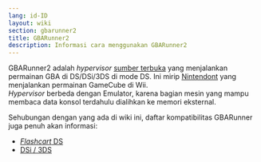 ```yaml
---
lang: id-ID
layout: wiki
section: gbarunner2
title: GBARunner2
description: Informasi cara menggunakan GBARunner2
---
```


GBARunner2 adalah *hypervisor* [sumber terbuka](https://github.com/Gericom/GBARunner2) yang menjalankan permainan GBA di DS/DSi/3DS di mode DS. Ini mirip [Nintendont](https://github.com/FIX94/Nintendont) yang menjalankan permainan GameCube di Wii.<br>*Hypervisor* berbeda dengan Emulator, karena bagian mesin yang mampu membaca data konsol terdahulu dialihkan ke memori eksternal.

Sehubungan dengan yang ada di wiki ini, daftar kompatibilitas GBARunner juga penuh akan informasi:
- [*Flashcart* DS](https://wiki.gbatemp.net/wiki/GBARunner2)
- [DSi / 3DS](https://wiki.gbatemp.net/wiki/GBARunner2/DSi_3DS_Compatibility_List)
